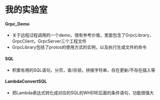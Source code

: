 # 我的实验室
#### Grpc_Demo

- 关于远程过程调用的一个demo，很有参考价值，里面包含了GrpcLibrary，GrpcClient，GrpcServer三个工程文件
- GrpcLibrary包括了protos的使用方式的实例，以及执行生成文件的命令

#### SQL 

- 积累有用的SQL语句，分页，查/杀锁，拼接字符串，存在更新/不存在插入等

#### LambdaConvertSQL

- 把Lambda表达式转化成对应的SQL的WHERE后面的条件语句，功能很强大